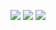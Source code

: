  
<a href="https://outlook.live.com/mail/0/"><img src="https://img.shields.io/badge/Microsoft_Outlook-0078D4?style=for-the-badge&logo=microsoft-outlook&logoColor=white"></a>
<a href="https://www.linkedin.com/in/wilson-lima-85774220b/"><img src="https://img.shields.io/badge/LinkedIn-0077B5?style=for-the-badge&logo=linkedin&logoColor=white"></a>
<a href="https://www.instagram.com/will_lima97/"><img src="https://img.shields.io/badge/Instagram-E4405F?style=for-the-badge&logo=instagram&logoColor=white"></a>
    

